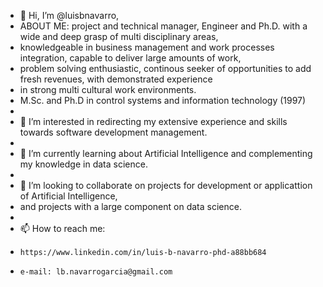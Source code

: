 - 👋 Hi, I’m @luisbnavarro,
- ABOUT ME: project and technical manager, Engineer and Ph.D. with a wide and deep grasp of multi disciplinary areas,
- knowledgeable in business management and work processes integration, capable to deliver large amounts of work,
- problem solving enthusiastic, continous seeker of opportunities to add fresh revenues, with demonstrated experience
- in strong multi cultural work environments.
- M.Sc. and Ph.D in control systems and information technology (1997)
- 
- 👀 I’m interested in redirecting my extensive experience and skills towards software development management.
- 
- 🌱 I’m currently learning about Artificial Intelligence and complementing my knowledge in data science.
- 
- 💞️ I’m looking to collaborate on projects for development or applicattion of Artificial Intelligence,
-   and projects with a large component on data science.
- 
- 📫 How to reach me:
-     https://www.linkedin.com/in/luis-b-navarro-phd-a88bb684
-     e-mail: lb.navarrogarcia@gmail.com

<!---
luisbnavarro/luisbnavarro is a ✨ special ✨ repository because its `README.md` (this file) appears on your GitHub profile.
You can click the Preview link to take a look at your changes.
--->

